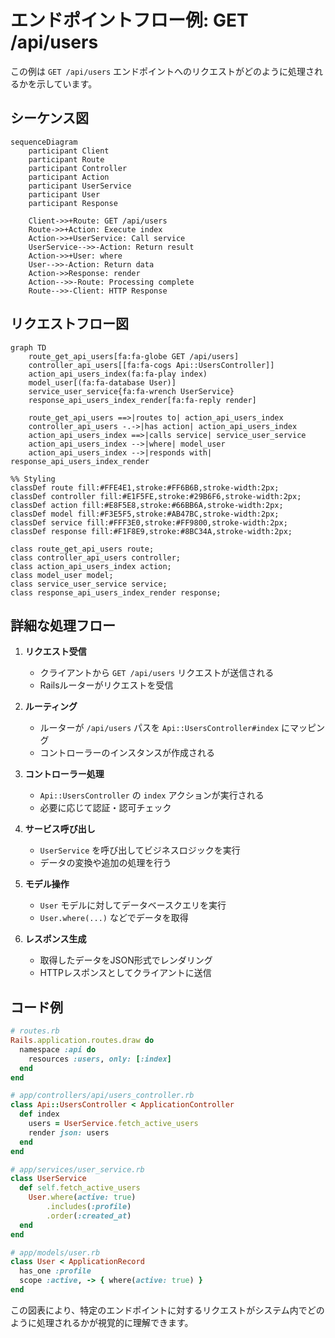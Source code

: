 # エンドポイントフロー例: GET /api/users

この例は `GET /api/users` エンドポイントへのリクエストがどのように処理されるかを示しています。

## シーケンス図

```mermaid
sequenceDiagram
    participant Client
    participant Route
    participant Controller
    participant Action
    participant UserService
    participant User
    participant Response

    Client->>+Route: GET /api/users
    Route->>+Action: Execute index
    Action->>+UserService: Call service
    UserService-->>-Action: Return result
    Action->>+User: where
    User-->>-Action: Return data
    Action->>Response: render
    Action-->>-Route: Processing complete
    Route-->>-Client: HTTP Response
```

## リクエストフロー図

```mermaid
graph TD
    route_get_api_users[fa:fa-globe GET /api/users]
    controller_api_users[[fa:fa-cogs Api::UsersController]]
    action_api_users_index(fa:fa-play index)
    model_user[(fa:fa-database User)]
    service_user_service{fa:fa-wrench UserService}
    response_api_users_index_render[fa:fa-reply render]
    
    route_get_api_users ==>|routes to| action_api_users_index
    controller_api_users -.->|has action| action_api_users_index
    action_api_users_index ==>|calls service| service_user_service
    action_api_users_index -->|where| model_user
    action_api_users_index -->|responds with| response_api_users_index_render

%% Styling
classDef route fill:#FFE4E1,stroke:#FF6B6B,stroke-width:2px;
classDef controller fill:#E1F5FE,stroke:#29B6F6,stroke-width:2px;
classDef action fill:#E8F5E8,stroke:#66BB6A,stroke-width:2px;
classDef model fill:#F3E5F5,stroke:#AB47BC,stroke-width:2px;
classDef service fill:#FFF3E0,stroke:#FF9800,stroke-width:2px;
classDef response fill:#F1F8E9,stroke:#8BC34A,stroke-width:2px;

class route_get_api_users route;
class controller_api_users controller;
class action_api_users_index action;
class model_user model;
class service_user_service service;
class response_api_users_index_render response;
```

## 詳細な処理フロー

1. **リクエスト受信**
   - クライアントから `GET /api/users` リクエストが送信される
   - Railsルーターがリクエストを受信

2. **ルーティング**
   - ルーターが `/api/users` パスを `Api::UsersController#index` にマッピング
   - コントローラーのインスタンスが作成される

3. **コントローラー処理**
   - `Api::UsersController` の `index` アクションが実行される
   - 必要に応じて認証・認可チェック

4. **サービス呼び出し**
   - `UserService` を呼び出してビジネスロジックを実行
   - データの変換や追加の処理を行う

5. **モデル操作**
   - `User` モデルに対してデータベースクエリを実行
   - `User.where(...)` などでデータを取得

6. **レスポンス生成**
   - 取得したデータをJSON形式でレンダリング
   - HTTPレスポンスとしてクライアントに送信

## コード例

```ruby
# routes.rb
Rails.application.routes.draw do
  namespace :api do
    resources :users, only: [:index]
  end
end

# app/controllers/api/users_controller.rb
class Api::UsersController < ApplicationController
  def index
    users = UserService.fetch_active_users
    render json: users
  end
end

# app/services/user_service.rb
class UserService
  def self.fetch_active_users
    User.where(active: true)
        .includes(:profile)
        .order(:created_at)
  end
end

# app/models/user.rb
class User < ApplicationRecord
  has_one :profile
  scope :active, -> { where(active: true) }
end
```

この図表により、特定のエンドポイントに対するリクエストがシステム内でどのように処理されるかが視覚的に理解できます。